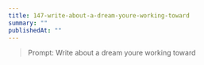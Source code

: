 ```yaml
---
title: 147-write-about-a-dream-youre-working-toward
summary: ""
publishedAt: ""
---
```


> Prompt: Write about a dream youre working toward

